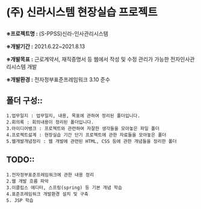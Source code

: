 # <p>(주) 신라시스템 현장실습 프로젝트</p>
<b>※프로젝트명 : </b>(S-PPSS)신라-인사관리시스템 <br>

<b>※개발기간 :</b> 2021.6.22~2021.8.13 <br>

<b>※개발목표 :</b> 근로계약서, 재직증명서 등 웹에서 작성 및 수정 관리가 가능한 전자인사관리시스템 개발  <br>

<b>※개발환경 :</b> 전자정부표준프레임워크 3.10 준수 <br>


## 폴더 구성::
    1.업무일지 : 업무일지, 내용, 목표에 관하여 정리된 폴더입니다.
    2.회의록 : 회의내용이 정리된 폴더입니다.
    3.아이디어뱅크 : 프로젝트와 관련하여 자잘한 생각들을 모아놓은 파일 폴더
    4.프로젝트섫계 : 현장실습 기간 단기 프로젝트에 관한 자료들을 모아놓은 폴더
    5.웹개발개념정리 : 웹 개발에 관련된 HTML, CSS 등에 관한 개념들을 정리한 폴더
    
## TODO::
    1.전자정부표준프레임워크에 관한 내용 정리
    2.웹 개발 흐름 파악
    3.이클립스 에디터, 스프링(spring) 등 기본 개념 학습
    4.표준프레임워크 개발환경 설치 및 구축
    5. JSP 학습
